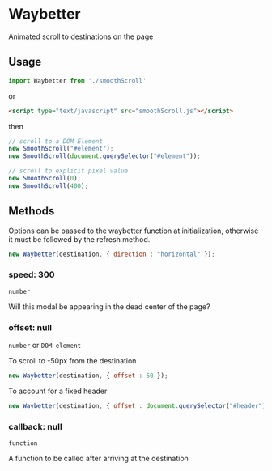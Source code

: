 Waybetter
=========

Animated scroll to destinations on the page

Usage
------

```js
import Waybetter from './smoothScroll'
```

or

```html
<script type="text/javascript" src="smoothScroll.js"></script>
```

then

```js
// scroll to a DOM Element
new SmoothScroll("#element");
new SmoothScroll(document.querySelector("#element"));

// scroll to explicit pixel value	
new SmoothScroll(0);	
new SmoothScroll(400);	
```


Methods
-------

Options can be passed to the waybetter function at initialization, otherwise it must be followed by the refresh method.

```js
new Waybetter(destination, { direction : "horizontal" });
```



### speed: 300

`number`

Will this modal be appearing in the dead center of the page?


### offset: null

`number` or `DOM element`

To scroll to -50px from the destination

```js
new Waybetter(destination, { offset : 50 });
```

To account for a fixed header

```js
new Waybetter(destination, { offset : document.querySelector("#header") });
```


### callback: null

`function`

A function to be called after arriving at the destination

